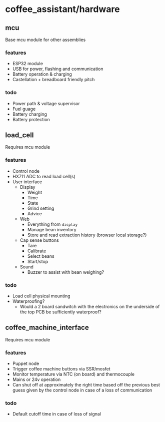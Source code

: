 # coffee_assistant/hardware

## mcu

Base mcu module for other assemblies

### features
*   ESP32 module
*   USB for power, flashing and communication
*   Battery operation & charging
*   Castellation + breadboard friendly pitch

### todo
*   Power path & voltage supervisor
*   Fuel guage
*   Battery charging
*   Battery protection

## load_cell

Requires mcu module

### features
*   Control node
*   HX711 ADC to read load cell(s)
*   User interface
    *   Display
        *   Weight
        *   Time
        *   State
        *   Grind setting
        *   Advice
    *   Web
        *   Everything from `display`
        *   Manage bean inventory
        *   Store and read extraction history (browser local storage?)
    *   Cap sense buttons
        *   Tare
        *   Calibrate
        *   Select beans
        *   Start/stop
    *   Sound
        *   Buzzer to assist with bean weighing?

### todo
*   Load cell physical mounting
*   Waterproofing?
    *   Would a 2 board sandwitch with the electronics on the underside
        of the top PCB be sufficiently waterproof?

## coffee_machine_interface

Requires mcu module

### features
*   Puppet node
*   Trigger coffee machine buttons via SSR/mosfet
*   Monitor temperature via NTC (on board) and thermocouple
*   Mains or 24v operation
*   Can shut off at approximately the right time based off the previous best
    guess given by the control node in case of a loss of communication

### todo
*   Default cutoff time in case of loss of signal
